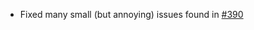 - Fixed many small (but annoying) issues found in [#390](https://github.com/doki-theme/doki-theme-jetbrains/issues/390)

